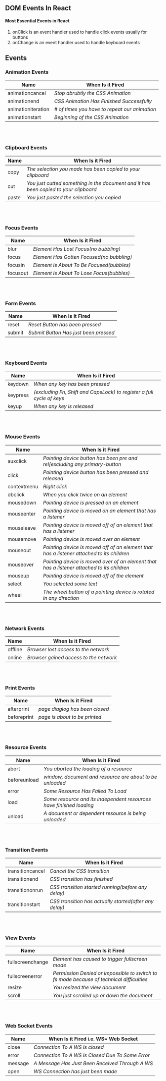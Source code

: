 ## DOM Events In React

#### Most Essential Events in React

1. onClick is an event handler used to handle click events usually for buttons
2. onChange is an event handler used to handle keyboard events
## Events

### Animation Events

| Name |  When Is it Fired |
|-------------------|-------------------|
|animationcancel| *Stop abrubtly the CSS Animation*|
|animationend| *CSS Animation Has Finished Successfully*|
|animationiteration| *# of times you have to repeat our animation*|
|animationstart| *Beginning of the CSS Animation*|pl

<br />
<br />

### Clipboard Events

| Name |  When Is it Fired |
|-------------------|-------------------|
|copy| *The selection you made has been copied to your clipboard*|
|cut| *You just cutted something in the document and it has been copied to your clipboard*|
|paste| *You just pasted the selection you copied*|


<br />
<br />

### Focus Events

| Name |  When Is it Fired |
|-------------------|-------------------|
|blur| *Element Has Lost Focus(no bubbling)*|
|focus| *Element Has Gotten Focused(no bubbling)*|
|focusin| *Element Is About To Be Focused(bubbles)*|
|focusout| *Element Is About To Lose Focus(bubbles)*|

<br />
<br />


### Form Events

| Name |  When Is it Fired |
|-------------------|-------------------|
|reset| *Reset Button has been pressed*|
|submit| *Submit Button Has just been pressed*|

<br />
<br />


### Keyboard Events

| Name |  When Is it Fired |
|-------------------|-------------------|
|keydown| *When any key has been pressed*|
|keypress| *(excluding Fn, Shift and CapsLock) to register a full cycle of keys*|
|keyup| *When any key is released*|


<br />
<br />

### Mouse Events

| Name |  When Is it Fired |
|-------------------|-------------------|
|auxclick| *Pointing device button has been pre and rel[excluding any primary-button*|
|click| *Pointing device button has been pressed and released*|
|contextmenu| *Right click*|
|dbclick| *When you click twice on an element*|
|mousedown| *Pointing device is pressed on an element*|
|mouseenter| *Pointing device is moved on an element that has a listener*|
|mouseleave| *Pointing device is moved off of an element that has a listener*|
|mousemove| *Pointing device is moved over an element*|
|mouseout| *Pointing device is moved off of an element that has a listener attached to its children*|
|mouseover| *Pointing device is moved over of an element that has a listener attached to its children*|
|mouseup| *Pointing device is moved off of the element*|
|select| *You selected some text*|
|wheel| *The wheel button of a pointing device is rotated in any direction*|

<br />
<br />


### Network Events

| Name |  When Is it Fired |
|-------------------|-------------------|
|offline| *Browser lost access to the network*|
|online| *Browser gained access to the network*|

<br />
<br />

### Print Events

| Name |  When Is it Fired |
|-------------------|-------------------|
|afterprint|*page diaglog has been closed*|
|beforeprint|*page is about to be printed*|

<br />
<br />


### Resource Events

| Name |  When Is it Fired |
|-------------------|-------------------|
|abort| *You aborted the loading of a resource*|
|beforeunload| *window, document and resource are about to be unloaded*|
|error| *Some Resource Has Failed To Load*|
|load| *Some resource and its independent resources have finished loading*|
|unload| *A document or dependent resource is being unloaded* |

<br />
<br />

### Transition Events

| Name |  When Is it Fired |
|-------------------|-------------------|
|transitioncancel| *Cancel the CSS transition*|
|transitionend| *CSS transition has finished*|
|transitiononrun| *CSS transition started running(before any delay)*|
|transitionstart| *CSS transition has actually started(after any delay)*|

<br />
<br />

### View Events

| Name |  When Is it Fired |
|-------------------|-------------------|
|fullscreenchange| *Element has caused to trigger fullscreen mode*|
|fullscreenerror| *Permission Denied or impossible to switch to fs mode because of technical difficulties*|
|resize| *You resized the view document*|
|scroll| *You just scrolled up or down the document*|

<br />
<br />



### Web Socket Events

| Name |  When Is it Fired i.e. WS= Web Socket|
|-------------------|-------------------|
|close| *Connection To A WS Is closed*|
|error| *Connection To A WS Is Closed Due To Some Error*|
|message| *A Message Has Just Been Received Through A WS*|
|open| *WS Connection has just been made*|